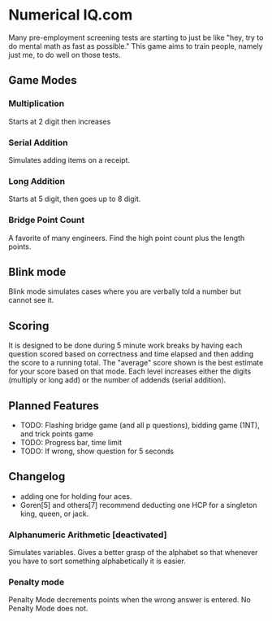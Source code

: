# Numerical IQ.com
Many pre-employment screening tests are starting to just be like "hey, try to do mental math as fast as possible." This game aims to train people, namely just me, to do well on those tests.
## Game Modes
### Multiplication
Starts at 2 digit then increases
### Serial Addition
Simulates adding items on a receipt.
### Long Addition
Starts at 5 digit, then goes up to 8 digit.
### Bridge Point Count
A favorite of many engineers. Find the high point count plus the length points.
## Blink mode
Blink mode simulates cases where you are verbally told a number but cannot see it.
## Scoring
 It is designed to be done during 5 minute work breaks by having each question scored based on correctness and time elapsed and then adding the score to a running total. The "average" score shown is the best estimate for your score based on that mode. Each level increases either the digits (multiply or long add) or the number of addends (serial addition).
## Planned Features
* TODO: Flashing bridge game (and all p questions), bidding game (1NT), and trick points game
* TODO: Progress bar, time limit
* TODO: If wrong, show question for 5 seconds
## Changelog
* adding one for holding four aces.
* Goren[5] and others[7] recommend deducting one HCP for a singleton king, queen, or jack.
### Alphanumeric Arithmetic [deactivated]
Simulates variables. Gives a better grasp of the alphabet so that whenever you have to sort something alphabetically it is easier.
### Penalty mode
Penalty Mode decrements points when the wrong answer is entered. No Penalty Mode does not.
